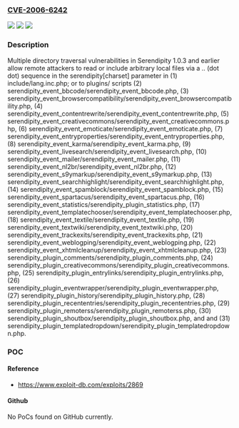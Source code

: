 ### [CVE-2006-6242](https://cve.mitre.org/cgi-bin/cvename.cgi?name=CVE-2006-6242)
![](https://img.shields.io/static/v1?label=Product&message=n%2Fa&color=blue)
![](https://img.shields.io/static/v1?label=Version&message=n%2Fa&color=blue)
![](https://img.shields.io/static/v1?label=Vulnerability&message=n%2Fa&color=brighgreen)

### Description

Multiple directory traversal vulnerabilities in Serendipity 1.0.3 and earlier allow remote attackers to read or include arbitrary local files via a .. (dot dot) sequence in the serendipity[charset] parameter in (1) include/lang.inc.php; or to plugins/ scripts (2) serendipity_event_bbcode/serendipity_event_bbcode.php, (3) serendipity_event_browsercompatibility/serendipity_event_browsercompatibility.php, (4) serendipity_event_contentrewrite/serendipity_event_contentrewrite.php, (5) serendipity_event_creativecommons/serendipity_event_creativecommons.php, (6) serendipity_event_emoticate/serendipity_event_emoticate.php, (7) serendipity_event_entryproperties/serendipity_event_entryproperties.php, (8) serendipity_event_karma/serendipity_event_karma.php, (9) serendipity_event_livesearch/serendipity_event_livesearch.php, (10) serendipity_event_mailer/serendipity_event_mailer.php, (11) serendipity_event_nl2br/serendipity_event_nl2br.php, (12) serendipity_event_s9ymarkup/serendipity_event_s9ymarkup.php, (13) serendipity_event_searchhighlight/serendipity_event_searchhighlight.php, (14) serendipity_event_spamblock/serendipity_event_spamblock.php, (15) serendipity_event_spartacus/serendipity_event_spartacus.php, (16) serendipity_event_statistics/serendipity_plugin_statistics.php, (17) serendipity_event_templatechooser/serendipity_event_templatechooser.php, (18) serendipity_event_textile/serendipity_event_textile.php, (19) serendipity_event_textwiki/serendipity_event_textwiki.php, (20) serendipity_event_trackexits/serendipity_event_trackexits.php, (21) serendipity_event_weblogping/serendipity_event_weblogping.php, (22) serendipity_event_xhtmlcleanup/serendipity_event_xhtmlcleanup.php, (23) serendipity_plugin_comments/serendipity_plugin_comments.php, (24) serendipity_plugin_creativecommons/serendipity_plugin_creativecommons.php, (25) serendipity_plugin_entrylinks/serendipity_plugin_entrylinks.php, (26) serendipity_plugin_eventwrapper/serendipity_plugin_eventwrapper.php, (27) serendipity_plugin_history/serendipity_plugin_history.php, (28) serendipity_plugin_recententries/serendipity_plugin_recententries.php, (29) serendipity_plugin_remoterss/serendipity_plugin_remoterss.php, (30) serendipity_plugin_shoutbox/serendipity_plugin_shoutbox.php, and and (31) serendipity_plugin_templatedropdown/serendipity_plugin_templatedropdown.php.

### POC

#### Reference
- https://www.exploit-db.com/exploits/2869

#### Github
No PoCs found on GitHub currently.

